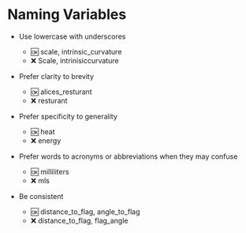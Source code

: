 # Naming Variables

- Use lowercase with underscores
  - :ok: scale, intrinsic_curvature
  - :x:  Scale, intrinisiccurvature

- Prefer clarity to brevity  
  - :ok: alices_resturant
  - :x:  resturant
  
- Prefer specificity to generality  
  - :ok: heat
  - :x:  energy

- Prefer words to acronyms or abbreviations when they may confuse
  - :ok: milliliters
  - :x: mls

- Be consistent
  - :ok: distance_to_flag, angle_to_flag
  - :x: distance_to_flag, flag_angle
  
